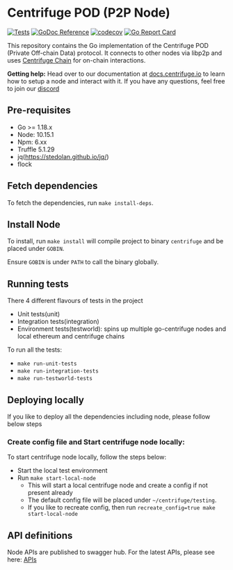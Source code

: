 # Centrifuge POD (P2P Node)

[![Tests](https://github.com/centrifuge/go-centrifuge/actions/workflows/tests.yml/badge.svg?branch=develop)](https://github.com/centrifuge/pod/actions/workflows/tests.yml)
[![GoDoc Reference](https://godoc.org/github.com/centrifuge/go-centrifuge?status.svg)](https://godoc.org/github.com/centrifuge/pod)
[![codecov](https://codecov.io/gh/centrifuge/go-centrifuge/branch/develop/graph/badge.svg)](https://codecov.io/gh/centrifuge/pod)
[![Go Report Card](https://goreportcard.com/badge/github.com/centrifuge/go-centrifuge)](https://goreportcard.com/report/github.com/centrifuge/pod)

This repository contains the Go implementation of the Centrifuge POD (Private Off-chain Data) protocol. It connects to other nodes via libp2p and uses [Centrifuge Chain](https://github.com/centrifuge/centrifuge-chain) for on-chain interactions.

**Getting help:** Head over to our documentation at [docs.centrifuge.io](http://docs.centrifuge.io) to learn how to setup a node and interact with it. If you have any questions, feel free to join our [discord](https://centrifuge.io/discord)

## Pre-requisites
- Go >= 1.18.x
- Node: 10.15.1
- Npm: 6.xx
- Truffle 5.1.29
- jq(https://stedolan.github.io/jq/)
- flock

## Fetch dependencies
To fetch the dependencies, run `make install-deps`.

## Install Node
To install, run `make install` will compile project to binary `centrifuge` and be placed under `GOBIN`.

Ensure `GOBIN` is under `PATH` to call the binary globally.

## Running tests
There 4 different flavours of tests in the project
- Unit tests(unit)
- Integration tests(integration)
- Environment tests(testworld): spins up multiple go-centrifuge nodes and local ethereum and centrifuge chains

To run all the tests:
- `make run-unit-tests`
- `make run-integration-tests`
- `make run-testworld-tests`

## Deploying locally
If you like to deploy all the dependencies including node, please follow below steps

### Create config file and Start centrifuge node locally:
To start centrifuge node locally, follow the steps below:
- Start the local test environment
- Run `make start-local-node`
  - This will start a local centrifuge node and create a config if not present already
  - The default config file will be placed under `~/centrifuge/testing`.
  - If you like to recreate config, then run `recreate_config=true make start-local-node`

## API definitions
Node APIs are published to swagger hub.
For the latest APIs, please see here: [APIs](https://app.swaggerhub.com/apis/centrifuge.io/cent-node/)

